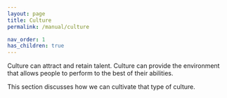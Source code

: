 ```yaml
---
layout: page
title: Culture
permalink: /manual/culture

nav_order: 1
has_children: true
---
```


Culture can attract and retain talent. Culture can provide the environment that
allows people to perform to the best of their abilities.

This section discusses how we can cultivate that type of culture.
